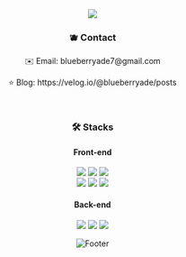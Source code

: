 <div align="center">
<img src="https://capsule-render.vercel.app/api?type=waving&color=82aaff&height=250&section=header&text=blueberryade's%20GitHub&fontColor=FFFFFF&fontSize=50" />
<!--     <h3> Hi there 👋</h3> -->

  <h3> 🫐 Contact </h3>
<p>✉️ Email: blueberryade7@gmail.com </p> 
<p>⭐️ Blog: https://velog.io/@blueberryade/posts </p>
<!-- <p><a href="https://velog.io/@blueberryade/posts"><img src="https://img.shields.io/badge/Velog-20C997?style=flat-square&logo=Velog&logoColor=white"/></a></p> -->
<br>

  
<h3>🛠 Stacks</h3>
<div disply="flex">

<h4>Front-end</h4>
<img src="https://img.shields.io/badge/JavaScript-F7DF1E?style=flat-square&logo=JavaScript&logoColor=black"/>
<img src="https://img.shields.io/badge/TypeScript-3178C6?style=flat-square&logo=TypeScript&logoColor=black"/>
<img src="https://img.shields.io/badge/Redux-764ABC?style=flat-square&logo=Redux&logoColor=white"/>

 <br>
<img src="https://img.shields.io/badge/React-61DAFB?style=flat-square&logo=React&logoColor=white"/> 
<img src="https://img.shields.io/badge/HTML-E34F26?style=flat-square&logo=HTML5&logoColor=white"/>
<img src="https://img.shields.io/badge/CSS-1572B6?style=flat-square&logo=CSS3&logoColor=white"/>


<h4>Back-end</h4>
<img src="https://img.shields.io/badge/Python-3766AB?style=flat-square&logo=Python&logoColor=white"/>
<img src="https://img.shields.io/badge/Django-092E20?style=flat-square&logo=Django&logoColor=white"/>
<img src="https://img.shields.io/badge/Oracle-F80000?style=flat-square&logo=Oracle&logoColor=white"/>



 </div>
<!-- ![blueberryade's GitHub stats](https://github-readme-stats.vercel.app/api?username=blueberryade&show_icons=true&theme=blueberry) -->

![Footer](https://capsule-render.vercel.app/api?type=waving&color=82aaff&height=150&section=footer)
</div>
